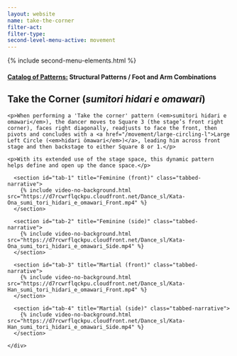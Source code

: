```yaml
---
layout: website
name: take-the-corner
filter-act:
filter-type:
second-level-menu-active: movement
---
```

{% include second-menu-elements.html %}

<main class="page-content">
  <div class="text-container">
    <h4><a href="/movement/">Catalog of Patterns:</a> Structural Patterns / Foot and Arm Combinations</h4>
    <h2>Take the Corner (<em>sumitori hidari e omawari</em>)</h2>

    <p>When performing a 'Take the corner' pattern (<em>sumitori hidari e omawari</em>), the dancer moves to Square 3 (the stage’s front right corner), faces right diagonally, readjusts to face the front, then pivots and concludes with a <a href="/movement/large-circling-l">Large Left Circle (<em>hidari ōmawari</em>)</a>, leading him across front stage and then backstage to either Square 8 or 1.</p>

    <p>With its extended use of the stage space, this dynamic pattern helps define and open up the dance space.</p>

  </div>


<div class="tabs-container">
  <div class="tabs-container__links">
    <div class="wrapper">
      <div id="tabs"></div>
    </div>
  </div>
  <div class="tabs-container__content">
    <div class="wrapper">

      <section id="tab-1" title="Feminine (front)" class="tabbed-narrative">
        {% include video-no-background.html src="https://d7rcwrflqckpu.cloudfront.net/Dance_sl/Kata-Ona_sumi_tori_hidari_e_omawari_Front.mp4" %}
      </section>

      <section id="tab-2" title="Feminine (side)" class="tabbed-narrative">
        {% include video-no-background.html src="https://d7rcwrflqckpu.cloudfront.net/Dance_sl/Kata-Ona_sumi_tori_hidari_e_omawari_Side.mp4" %}
      </section>

      <section id="tab-3" title="Martial (front)" class="tabbed-narrative">
        {% include video-no-background.html src="https://d7rcwrflqckpu.cloudfront.net/Dance_sl/Kata-Han_sumi_tori_hidari_e_omawari_Front.mp4" %}
      </section>

      <section id="tab-4" title="Martial (side)" class="tabbed-narrative">
        {% include video-no-background.html src="https://d7rcwrflqckpu.cloudfront.net/Dance_sl/Kata-Han_sumi_tori_hidari_e_omawari_Side.mp4" %}
      </section>

    </div>
  </div>
</div>
</main>
